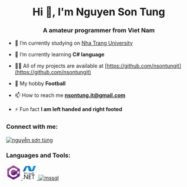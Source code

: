 <h1 align="center">Hi 👋, I'm Nguyen Son Tung</h1>
<h3 align="center">A amateur programmer from Viet Nam</h3>

- 🏫 I’m currently studying on [Nha Trang University](http://www.ntu.edu.vn/)

- 🌱 I’m currently learning **C# language**

- 👨‍💻 All of my projects are available at [https://github.com/nsontungit](https://github.com/nsontungit)

- 💖 My hobby **Football**

- 📫 How to reach me **nsontung.it@gmail.com**

- ⚡ Fun fact **I am left handed and right footed**

<h3 align="left">Connect with me:</h3>
<p align="left">
<a href="https://fb.com/nguyễn sơn tùng" target="blank"><img align="center" src="https://raw.githubusercontent.com/rahuldkjain/github-profile-readme-generator/master/src/images/icons/Social/facebook.svg" alt="nguyễn sơn tùng" height="30" width="40" /></a>
</p>

<h3 align="left">Languages and Tools:</h3>
<p align="left"> <a href="https://www.w3schools.com/cs/" target="_blank"> <img src="https://raw.githubusercontent.com/devicons/devicon/master/icons/csharp/csharp-original.svg" alt="csharp" width="40" height="40"/> </a> <a href="https://dotnet.microsoft.com/" target="_blank"> <img src="https://raw.githubusercontent.com/devicons/devicon/master/icons/dot-net/dot-net-original-wordmark.svg" alt="dotnet" width="40" height="40"/> </a> <a href="https://www.microsoft.com/en-us/sql-server" target="_blank"> <img src="https://www.svgrepo.com/show/303229/microsoft-sql-server-logo.svg" alt="mssql" width="40" height="40"/> </a> </p>
